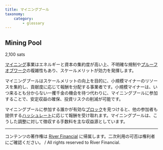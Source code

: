 ```yaml
---
title: マイニングプール
taxonomy:
    category:
        - glossary
---
```


## Mining Pool
2,100 sats

[マイニング](http://lostinbitcoin.jp.testrs.jp/staging/glossary/mining/)事業はエネルギーと資本の集約度が高い上、不明確な規制や[プルーフオブワーク](http://lostinbitcoin.jp.testrs.jp/staging/glossary/pow/)の複雑性もあり、スケールメリットが効力を発揮します。

マイニングプールはスケールメリットの向上を目的に、小規模マイナーのリソースを集約し、貢献度に応じて報酬を分配する事業者です。小規模マイナーは、いつ来るとも分からない一攫千金の機会を待つ代わりに、マイニングプールに参加することで、安定収益の確保、投資リスクの削減が可能です。

マイニングプールに参加する誰かが有効な[ブロック](http://lostinbitcoin.jp.testrs.jp/staging/glossary/block/)を見つけると、他の参加者も提供する[ハッシュレート](http://lostinbitcoin.jp.testrs.jp/staging/glossary/hash_rate/)に応じて報酬を受け取れます。マイニングプールは、こうした調整に対して徴収する手数料を主な収益源としています。

---
コンテンツの著作権は [River Financial](https://river.com/) に帰属します。二次利用の可否は権利者にご確認ください。 / All rights reserved to River Financial.
